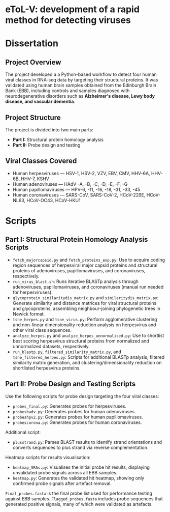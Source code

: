 # eToL-V: development of a rapid method for detecting viruses  
# Dissertation

## Project Overview

The project developed a a Python-based workflow to detect four human viral classes in RNA-seq data by targeting their structural proteins. It was validated using human brain samples obtained from the Edinburgh Brain Bank (EBB), including controls and samples diagnosed with neurodegenerative disorders such as **Alzheimer's disease, Lewy body disease, and vascular dementia**.

## Project Structure  
The project is divided into two main parts:  
- **Part I:** Structural protein homology analysis  
- **Part II:** Probe design and testing

## Viral Classes Covered  
- Human herpesviruses — HSV-1, HSV-2, VZV, EBV, CMV, HHV-6A, HHV-6B, HHV-7, KSHV  
- Human adenoviruses — HAdV -A, -B, -C, -D, -E, -F, -G  
- Human papillomaviruses — HPV-6, -11, -16, -18, -31, -33, -45  
- Human coronaviruses — SARS-CoV, SARS-CoV-2, HCoV-229E, HCoV-NL63, HCoV-OC43, HCoV-HKU1

# Scripts

## Part I: Structural Protein Homology Analysis Scripts

- `fetch_majorcapsid.py` and `fetch_proteins_exp.py`: Use to acquire coding region sequences of herpesviral major capsid proteins and structural proteins of adenoviruses, papillomaviruses, and coronaviruses, respectively.  
- `run_virus_blast.sh`: Runs iterative BLASTp analysis through adenoviruses, papillomaviruses, and coronaviruses (manual run needed for herpesviruses).  
- `glycoprotein_similaritydis_matrix.py` and `similaritydis_matrix.py`: Generate similarity and distance matrices for viral structural proteins and glycoproteins, assembling neighbour-joining phylogenetic trees in Newick format.  
- `tsne_herpes.py` and `tsne_virus.py`: Perform agglomerative clustering and non-linear dimensionality reduction analysis on herpesvirus and other viral class sequences.  
- `analyze_herpes.py` and `analyze_herpes_unnormalised.py`: Use to shortlist best scoring herpesvirus structural proteins from normalized and unnormalized datasets, respectively.  
- `run_blastp.py`, `filtered_similarity_matrix.py`, and `tsne_filtered_herpes.py`: Scripts for additional BLASTp analysis, filtered similarity matrix generation, and clustering/dimensionality reduction on shortlisted herpesvirus proteins.  

## Part II: Probe Design and Testing Scripts

Use the following scripts for probe design targeting the four viral classes:  
- `probes_final.py`: Generates probes for herpesviruses.  
- `probeshadv.py`: Generates probes for human adenoviruses.  
- `probeshpv2.py`: Generates probes for human papillomaviruses.  
- `probescorona.py`: Generates probes for human coronaviruses.  

Additional script:  
- `plusstrand.py`: Parses BLAST results to identify strand orientations and converts sequences to plus strand via reverse complementation.  

Heatmap scripts for results visualisation:

- `heatmap_SRAs.py`: Visualises the initial probe hit results, displaying unvalidated probe signals across all EBB samples.  
- `heatmap.py`: Generates the validated hit heatmap, showing only confirmed probe signals after artefact removal.  


`Final_probes.fasta` is the final probe list used for performance testing against EBB samples. `Flagged_probes.fasta` includes probe sequences that generated positive signals, many of which were validated as artefacts.

